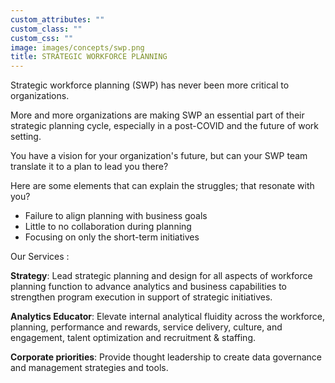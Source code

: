 ```yaml
---
custom_attributes: ""
custom_class: ""
custom_css: ""
image: images/concepts/swp.png
title: STRATEGIC WORKFORCE PLANNING
---
```



Strategic workforce planning (SWP) has never been more critical to organizations. 

More and more organizations are making SWP an essential part of their strategic planning cycle, especially in a post-COVID and the future of work setting.

You have a vision for your organization's future, but can your SWP team translate it to a plan to lead you there?


Here are some elements that can explain the struggles; that resonate with you?

- Failure to align planning with business goals
- Little to no collaboration during planning
- Focusing on only the short-term initiatives


Our Services : 


**Strategy**: Lead strategic planning and design for all aspects of workforce planning function to advance analytics and business capabilities to strengthen program execution in support of strategic initiatives.

**Analytics Educator**: Elevate internal analytical fluidity across the workforce, planning, performance and rewards, service delivery, culture, and engagement, talent optimization and recruitment & staffing.

**Corporate priorities**: Provide thought leadership to create data governance and management strategies and tools.








